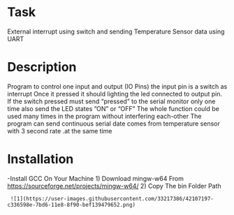 # Task
External interrupt using switch and sending Temperature Sensor data using UART

# Description

Program to control one input and output (IO Pins) the input pin is a switch as interrupt 
Once it pressed it should lighting the led connected to output pin.
If the switch pressed must send “pressed” to the serial monitor only one time also send the LED states ”ON” or “OFF”
The whole function could be used many times in the program without interfering each-other
The program can send continuous serial date comes from temperature sensor with 3 second rate .at the same time


# Installation

 -Install GCC On Your Machine
     1) Download mingw-w64 From https://sourceforge.net/projects/mingw-w64/
     2) Copy The bin Folder Path
     
     ![1](https://user-images.githubusercontent.com/33217386/42107197-c336598e-7bd6-11e8-8f90-bef139479652.png)

